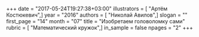 +++
date = "2017-05-24T19:27:38+03:00"
illustrators = [ "Артём Костюкевич",]
year = "2016"
authors = [ "Николай Авилов",]
slogan = ""
first_page = "14"
month = "07"
title = "Изобретаем головоломку сами"
rubric = [ "Математический кружок",]
in_sample = false
npages = "2"
+++
